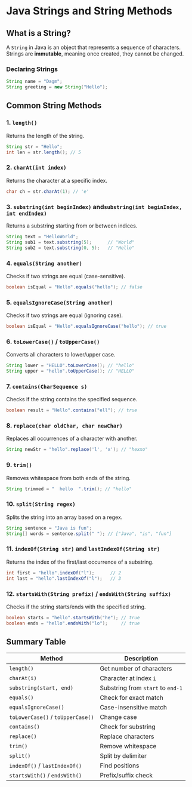 
# Java Strings and String Methods

## What is a String?
A `String` in Java is an object that represents a sequence of characters. Strings are **immutable**, meaning once created, they cannot be changed.

### Declaring Strings
```java
String name = "Dagm";
String greeting = new String("Hello");
```

## Common String Methods

### 1. `length()`
Returns the length of the string.
```java
String str = "Hello";
int len = str.length(); // 5
```

### 2. `charAt(int index)`
Returns the character at a specific index.
```java
char ch = str.charAt(1); // 'e'
```

### 3. `substring(int beginIndex)` and`substring(int beginIndex, int endIndex)`
Returns a substring starting from or between indices.
```java
String text = "HelloWorld";
String sub1 = text.substring(5);      // "World"
String sub2 = text.substring(0, 5);   // "Hello"
```

### 4. `equals(String another)`
Checks if two strings are equal (case-sensitive).
```java
boolean isEqual = "Hello".equals("hello"); // false
```

### 5. `equalsIgnoreCase(String another)`
Checks if two strings are equal (ignoring case).
```java
boolean isEqual = "Hello".equalsIgnoreCase("hello"); // true
```

### 6. `toLowerCase()` / `toUpperCase()`
Converts all characters to lower/upper case.
```java
String lower = "HELLO".toLowerCase(); // "hello"
String upper = "hello".toUpperCase(); // "HELLO"
```

### 7. `contains(CharSequence s)`
Checks if the string contains the specified sequence.
```java
boolean result = "Hello".contains("ell"); // true
```

### 8. `replace(char oldChar, char newChar)`
Replaces all occurrences of a character with another.
```java
String newStr = "hello".replace('l', 'x'); // "hexxo"
```

### 9. `trim()`
Removes whitespace from both ends of the string.
```java
String trimmed = "  hello  ".trim(); // "hello"
```

### 10. `split(String regex)`
Splits the string into an array based on a regex.
```java
String sentence = "Java is fun";
String[] words = sentence.split(" "); // ["Java", "is", "fun"]
```

### 11. `indexOf(String str)` and `lastIndexOf(String str)`
Returns the index of the first/last occurrence of a substring.
```java
int first = "hello".indexOf("l");      // 2
int last = "hello".lastIndexOf("l");   // 3
```

### 12. `startsWith(String prefix)` / `endsWith(String suffix)`
Checks if the string starts/ends with the specified string.
```java
boolean starts = "hello".startsWith("he"); // true
boolean ends = "hello".endsWith("lo");     // true
```

## Summary Table

| Method | Description |
|--------|-------------|
| `length()` | Get number of characters |
| `charAt(i)` | Character at index `i` |
| `substring(start, end)` | Substring from `start` to `end-1` |
| `equals()` | Check for exact match |
| `equalsIgnoreCase()` | Case-insensitive match |
| `toLowerCase()` / `toUpperCase()` | Change case |
| `contains()` | Check for substring |
| `replace()` | Replace characters |
| `trim()` | Remove whitespace |
| `split()` | Split by delimiter |
| `indexOf()` / `lastIndexOf()` | Find positions |
| `startsWith()` / `endsWith()` | Prefix/suffix check |
